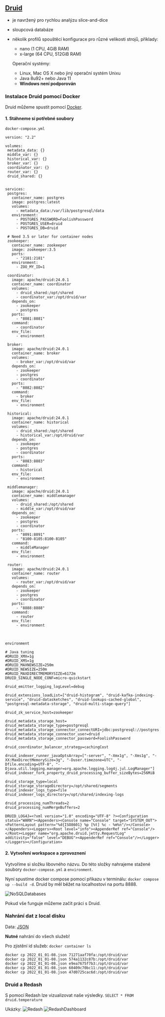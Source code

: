 ## [Druid](https://druid.apache.org/)
- je navržený pro rychlou analýzu slice-and-dice
- sloupcová databáze
- několik profilů spouštěcí konfigurace pro různé velikosti strojů, příklady:
  - nano (1 CPU, 4GiB RAM)
  - x-large (64 CPU, 512GiB RAM)  

  Operační systémy:
  * Linux, Mac OS X nebo jiný operační systém Unixu
  * Java 8u92+ nebo Java 11
  * **Windows není podporován**



### Instalace Druid pomocí Docker
Druid můžeme spustit pomocí [Docker](https://docs.imply.io/druid/docs/tutorials/docker).

#### 1. Stáhneme si potřebné soubory

`docker-compose.yml`
 
 ```
version: "2.2"

volumes:
  metadata_data: {}
  middle_var: {}
  historical_var: {}
  broker_var: {}
  coordinator_var: {}
  router_var: {}
  druid_shared: {}


services:
  postgres:
    container_name: postgres
    image: postgres:latest
    volumes:
      - metadata_data:/var/lib/postgresql/data
    environment:
      - POSTGRES_PASSWORD=FoolishPassword
      - POSTGRES_USER=druid
      - POSTGRES_DB=druid

  # Need 3.5 or later for container nodes
  zookeeper:
    container_name: zookeeper
    image: zookeeper:3.5
    ports:
      - "2181:2181"
    environment:
      - ZOO_MY_ID=1

  coordinator:
    image: apache/druid:24.0.1
    container_name: coordinator
    volumes:
      - druid_shared:/opt/shared
      - coordinator_var:/opt/druid/var
    depends_on: 
      - zookeeper
      - postgres
    ports:
      - "8081:8081"
    command:
      - coordinator
    env_file:
      - environment

  broker:
    image: apache/druid:24.0.1
    container_name: broker
    volumes:
      - broker_var:/opt/druid/var
    depends_on: 
      - zookeeper
      - postgres
      - coordinator
    ports:
      - "8082:8082"
    command:
      - broker
    env_file:
      - environment

  historical:
    image: apache/druid:24.0.1
    container_name: historical
    volumes:
      - druid_shared:/opt/shared
      - historical_var:/opt/druid/var
    depends_on: 
      - zookeeper
      - postgres
      - coordinator
    ports:
      - "8083:8083"
    command:
      - historical
    env_file:
      - environment

  middlemanager:
    image: apache/druid:24.0.1
    container_name: middlemanager
    volumes:
      - druid_shared:/opt/shared
      - middle_var:/opt/druid/var
    depends_on: 
      - zookeeper
      - postgres
      - coordinator
    ports:
      - "8091:8091"
      - "8100-8105:8100-8105"
    command:
      - middleManager
    env_file:
      - environment

  router:
    image: apache/druid:24.0.1
    container_name: router
    volumes:
      - router_var:/opt/druid/var
    depends_on:
      - zookeeper
      - postgres
      - coordinator
    ports:
      - "8888:8888"
    command:
      - router
    env_file:
      - environment 
```
<br>    

`environment`

```
# Java tuning
#DRUID_XMX=1g
#DRUID_XMS=1g
#DRUID_MAXNEWSIZE=250m
#DRUID_NEWSIZE=250m
#DRUID_MAXDIRECTMEMORYSIZE=6172m
DRUID_SINGLE_NODE_CONF=micro-quickstart

druid_emitter_logging_logLevel=debug

druid_extensions_loadList=["druid-histogram", "druid-kafka-indexing-service", "druid-datasketches", "druid-lookups-cached-global", "postgresql-metadata-storage", "druid-multi-stage-query"]

druid_zk_service_host=zookeeper

druid_metadata_storage_host=
druid_metadata_storage_type=postgresql
druid_metadata_storage_connector_connectURI=jdbc:postgresql://postgres:5432/druid
druid_metadata_storage_connector_user=druid
druid_metadata_storage_connector_password=FoolishPassword

druid_coordinator_balancer_strategy=cachingCost

druid_indexer_runner_javaOptsArray=["-server", "-Xmx1g", "-Xms1g", "-XX:MaxDirectMemorySize=3g", "-Duser.timezone=UTC", "-Dfile.encoding=UTF-8", "-Djava.util.logging.manager=org.apache.logging.log4j.jul.LogManager"]
druid_indexer_fork_property_druid_processing_buffer_sizeBytes=256MiB

druid_storage_type=local
druid_storage_storageDirectory=/opt/shared/segments
druid_indexer_logs_type=file
druid_indexer_logs_directory=/opt/shared/indexing-logs

druid_processing_numThreads=2
druid_processing_numMergeBuffers=2

DRUID_LOG4J=<?xml version="1.0" encoding="UTF-8" ?><Configuration status="WARN"><Appenders><Console name="Console" target="SYSTEM_OUT"><PatternLayout pattern="%d{ISO8601} %p [%t] %c - %m%n"/></Console></Appenders><Loggers><Root level="info"><AppenderRef ref="Console"/></Root><Logger name="org.apache.druid.jetty.RequestLog" additivity="false" level="DEBUG"><AppenderRef ref="Console"/></Logger></Loggers></Configuration>
```
#### 2. Vytvoření workspace a zprovoznení 
Vytvoříme si složku libovného názvu. Do této složky nahrajeme stažené soubory `docker-compose.yml` a `environment`.

Nyní spustíme docker compose pomocí příkazu v terminálu: `docker compose up --build -d`. Druid by měl běžet na localhostovi na portu 8888.

<img src="https://github.com/MystiMiki/DUL/blob/main/assets/tutorial-quickstart-01.png" alt="NoSQLDatabases"/>

Pokud vše funguje můžeme začít práci s Druid.

### Nahrání dat z local disku

Data: [JSON](https://drive.google.com/file/d/1RxGnIzpmkmnM_KD-k0qtJSatzj_zCgyz/view?usp=share_link)

**Nutné** nahrání do všech služeb!

Pro zjistění id služeb: `docker container ls`

```
docker cp 2022_01_01-08.json 71271aaf70fa:/opt/druid/var
docker cp 2022_01_01-08.json 574a1132c87b:/opt/druid/var
docker cp 2022_01_01-08.json e9ea7675f7b3:/opt/druid/var
docker cp 2022_01_01-08.json 60409c70bc11:/opt/druid/var
docker cp 2022_01_01-08.json 47d0725cac6d:/opt/druid/var
```

### Druid a Redash

S pomocí Redash lze vizualizovat naše výsledky. 
`SELECT * FROM druid.temperature`

Ukázky:
<img src="https://github.com/MystiMiki/DUL/blob/main/assets/Redash.PNG" alt="Redash"/>
<img src="https://github.com/MystiMiki/DUL/blob/main/assets/RedashDashboard.PNG" alt="RedashDashboard"/>
